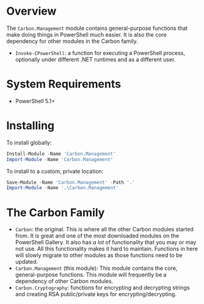 
# Overview

The `Carbon.Management` module contains general-purpose functions that make doing things in PowerShell much
easier. It is also the core dependency for other modules in the Carbon family.

* `Invoke-CPowerShell`: a function for executing a PowerShell process, optionally under different .NET runtimes and
  as a different user.

# System Requirements

* PowerShell 5.1+

# Installing

To install globally:

```powershell
Install-Module -Name 'Carbon.Management'
Import-Module -Name 'Carbon.Management'
```

To install to a custom, private location:

```powershell
Save-Module -Name 'Carbon.Management' -Path '.'
Import-Module -Name '.\Carbon.Management'
```

# The Carbon Family

* `Carbon`: the original. This is where all the other Carbon modules started from. It is great and one of the most
  downloaded modules on the PowerShell Gallery. It also has *a lot* of functionality that you may or may not use.
  All this functionality makes it hard to maintain. Functions in here will slowly migrate to other modules as those functions need to be updated.
* `Carbon.Management` (this module): This module contains the core, general-purpose functions. This module will
  frequently be a dependency of other Carbon modules.
* `Carbon.Cryptography`: functions for encrypting and decrypting strings and creating RSA public/private keys for 
  encrypting/decrypting.

